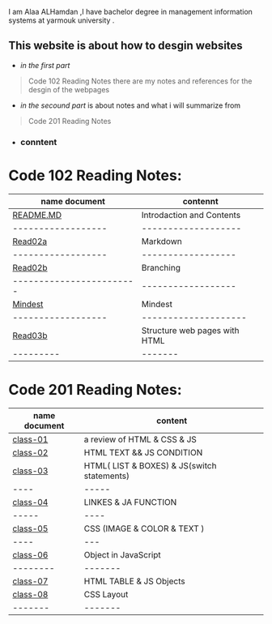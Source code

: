 I am Alaa  ALHamdan ,I have bachelor degree in management information systems at yarmouk university .

## This website is about how to desgin websites
 - *in the first part* 
> Code 102 Reading Notes
 there are my notes and references for the desgin of the webpages
- *in the secound part*
is about notes and what i will summarize from 
> Code 201 Reading Notes

* ### conntent 

# Code 102 Reading Notes: 
|name document|contennt|
|----|----|
| [README.MD](https://ala2hamdan.github.io/reading-notes/)| Introdaction and Contents|
|------------------|-------------------|
| [Read02a](https://ala2hamdan.github.io/reading-notes/read02a) | Markdown |
|------------------|------------------|
| [Read02b](https://ala2hamdan.github.io/reading-notes/read02b) | Branching |
| ------------------------|------------------|
| [Mindest](https://ala2hamdan.github.io/reading-notes/mindest) | Mindest |
|------------------|--------------------|
| [Read03b](https://ala2hamdan.github.io/reading-notes/Read03b) | Structure web pages with HTML |
|---------|-------|

# Code 201 Reading Notes: 
|name document | content |
|----|-----|
| [class-01](https://ala2hamdan.github.io/reading-notes/class-01 ) | a review of HTML & CSS & JS |
|[class-02](https://ala2hamdan.github.io/reading-notes/class-02)|HTML TEXT && JS CONDITION|
| [class-03](https://ala2hamdan.github.io/reading-notes/class-03)  |HTML( LIST & BOXES) & JS(switch statements)   |
|----|-----|
| [class-04](https://ala2hamdan.github.io/reading-notes/class-04) |   LINKES & JA FUNCTION   |
|-----|----|
| [class-05](https://ala2hamdan.github.io/reading-notes/class-05)     |CSS (IMAGE & COLOR & TEXT )   |
|----|---|
|[class-06](https://ala2hamdan.github.io/reading-notes/class-06)|Object in JavaScript
|--------|-------|
|[class-07](https://ala2hamdan.github.io/reading-notes/class-07)| HTML TABLE &  JS Objects|
|[class-08](https://ala2hamdan.github.io/reading-notes/class-08)| CSS Layout |
|-------|-------|


